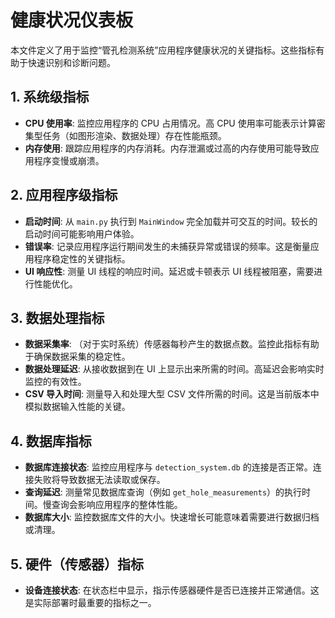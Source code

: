 # 健康状况仪表板

本文件定义了用于监控“管孔检测系统”应用程序健康状况的关键指标。这些指标有助于快速识别和诊断问题。

## 1. 系统级指标

- **CPU 使用率**: 监控应用程序的 CPU 占用情况。高 CPU 使用率可能表示计算密集型任务（如图形渲染、数据处理）存在性能瓶颈。
- **内存使用**: 跟踪应用程序的内存消耗。内存泄漏或过高的内存使用可能导致应用程序变慢或崩溃。

## 2. 应用程序级指标

- **启动时间**: 从 `main.py` 执行到 `MainWindow` 完全加载并可交互的时间。较长的启动时间可能影响用户体验。
- **错误率**: 记录应用程序运行期间发生的未捕获异常或错误的频率。这是衡量应用程序稳定性的关键指标。
- **UI 响应性**: 测量 UI 线程的响应时间。延迟或卡顿表示 UI 线程被阻塞，需要进行性能优化。

## 3. 数据处理指标

- **数据采集率**: （对于实时系统）传感器每秒产生的数据点数。监控此指标有助于确保数据采集的稳定性。
- **数据处理延迟**: 从接收数据到在 UI 上显示出来所需的时间。高延迟会影响实时监控的有效性。
- **CSV 导入时间**: 测量导入和处理大型 CSV 文件所需的时间。这是当前版本中模拟数据输入性能的关键。

## 4. 数据库指标

- **数据库连接状态**: 监控应用程序与 `detection_system.db` 的连接是否正常。连接失败将导致数据无法读取或保存。
- **查询延迟**: 测量常见数据库查询（例如 `get_hole_measurements`）的执行时间。慢查询会影响应用程序的整体性能。
- **数据库大小**: 监控数据库文件的大小。快速增长可能意味着需要进行数据归档或清理。

## 5. 硬件（传感器）指标

- **设备连接状态**: 在状态栏中显示，指示传感器硬件是否已连接并正常通信。这是实际部署时最重要的指标之一。
